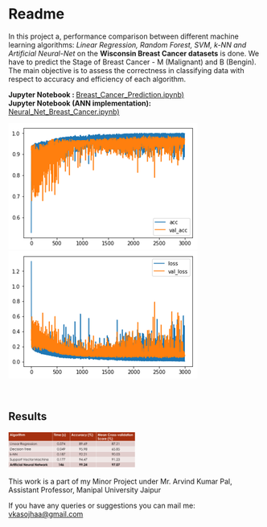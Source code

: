 # Readme

In this project a, performance comparison between different machine learning algorithms: <i>Linear Regression, Random Forest, SVM, k-NN and Artificial Neural-Net </i> on the <b>Wisconsin Breast Cancer datasets</b> is done. We have to predict the Stage of Breast Cancer - M (Malignant) and B (Bengin). The main objective is to assess the
correctness in classifying data with respect to accuracy and efficiency of each algorithm.<br>

<b>Jupyter Notebook : </b> [Breast_Cancer_Prediction.ipynb)](/Breast_Cancer_Prediction.ipynb)<br>
<b>Jupyter Notebook (ANN implementation): </b> [Neural_Net_Breast_Cancer.ipynb)](/Neural_Net_Breast_Cancer.ipynb)<br>
<p id="img_cont">
	<img src="/screenshot/accuracy.png">
	<img src="/screenshot/loss.png">
</p></br>

<h2> Results </h2>
<img src="/screenshot/results.png" width = 50%>

This work is a part of my Minor Project under Mr. Arvind Kumar Pal, Assistant Professor, Manipal University Jaipur 

If you have any queries or suggestions you can mail me: vkasojhaa@gmail.com
